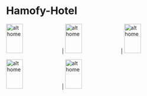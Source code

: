# Hamofy-Hotel


<img src="https://user-images.githubusercontent.com/68494371/225412139-12afbb03-b7ee-4d84-8c5e-50696f2a3cbc.png" alt="alt home" style="width:30%;height:80">|
<img src="https://user-images.githubusercontent.com/68494371/225412119-86f2a152-cc0d-49d1-a5d0-cefd6ebdec50.png" alt="alt home" style="width:30%;height:80">|
<img src="https://user-images.githubusercontent.com/68494371/225412141-d6dfdb40-6385-4a8d-add9-afe372d96784.png" alt="alt home" style="width:30%;height:80">


<img src="https://user-images.githubusercontent.com/68494371/225412158-8de37e45-3a2b-428d-94a9-7138d3aeb216.png" alt="alt home" style="width:30%;height:80">|
<img src="https://user-images.githubusercontent.com/68494371/225412149-0774a0e8-ecc5-4aaf-9a9a-a53e0ca81375.png" alt="alt home" style="width:30%;height:80"> 



